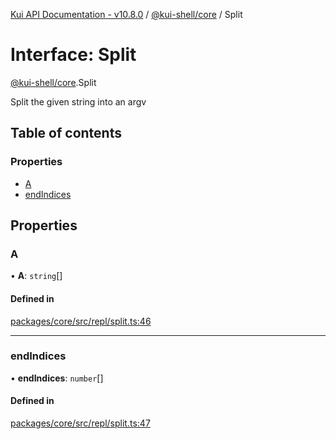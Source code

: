 [Kui API Documentation - v10.8.0](../README.md) / [@kui-shell/core](../modules/kui_shell_core.md) / Split

# Interface: Split

[@kui-shell/core](../modules/kui_shell_core.md).Split

Split the given string into an argv

## Table of contents

### Properties

- [A](kui_shell_core.Split.md#a)
- [endIndices](kui_shell_core.Split.md#endindices)

## Properties

### A

• **A**: `string`[]

#### Defined in

[packages/core/src/repl/split.ts:46](https://github.com/kubernetes-sigs/kui/blob/kui/packages/core/src/repl/split.ts#L46)

---

### endIndices

• **endIndices**: `number`[]

#### Defined in

[packages/core/src/repl/split.ts:47](https://github.com/kubernetes-sigs/kui/blob/kui/packages/core/src/repl/split.ts#L47)
